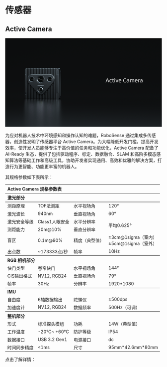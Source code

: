 # 传感器
## Active Camera
![Airy](../image/active_camera.PNG)

为应对机器人技术中环境感知和操作认知的难题，RoboSense 通过集成多传感器，创造性发明了传感器平台 Active Camera。为大幅降低开发门槛，提高开发效率，使开发人员能够专注于高价值的任务和功能优化，Active Camera 配备了 AI-Ready 生态，提供了包括驱动程序、标定、数据融合、SLAM 和高阶多模态感知算法等基础工作和高级工具，协助开发者实现通用、高效和优雅的解决方案，打造行为更智能、功能更丰富的机器人。  

其规格参数如下表所示：  
<table class="docutils align-default">
    <thead>
        <tr class="row-odd" align="left">
            <th class="head" colspan=4>Active Camera 规格参数表</th>
        </tr>
        <tr class="row-odd" align="left">
            <th class="head" colspan=4>激光部分</th>
        </tr>
    </thead>
    <tbody>
        <tr class="row-even">
            <td>测距原理</td>
            <td>TOF法测距</td>
            <td>水平视场角</td>
            <td>120°</td>
        </tr>
        <tr class="row-odd">
            <td>激光波长</td>
            <td>940nm</td>
            <td>垂直视场角</td>
            <td>60°</td>
        </tr>
        <tr class="row-even">
            <td>激光安全等级</td>
            <td>Class1人眼安全</td>
            <td>水平分辨率</td>
            <td rowspan=2>平均0.625°</td>
        </tr>
        <tr class="row-odd">
            <td>测距能力</td>
            <td>20m@10%</td>
            <td>垂直分辨率</td>
        </tr>
        <tr class="row-even">
            <td>盲区</td>
            <td>0.1m@90%</td>
            <td>精度（典型值）</td>
            <td>±3cm@1sigma（室内）<br>±5cm@1sigma（室外）</td>
        </tr>
        <tr class="row-odd">
            <td>出点数</td>
            <td>~173333点/秒</td>
            <td>帧率</td>
            <td>10Hz</td>
        </tr>
        <tr class="row-even">
            <th class="head" colspan=4 align="left">RGB 相机部分</th>
        </tr>
        <tr class="row-odd">
            <td>快门类型</td>
            <td>卷帘快门</td>
            <td>水平视场角</td>
            <td>144°</td>
        </tr>
        <tr class="row-even">
            <td>CIS输出格式</td>
            <td>NV12, RGB24</td>
            <td>垂直视场角</td>
            <td>79°</td>
        </tr>
        <tr class="row-odd">
            <td>帧率</td>
            <td>30Hz</td>
            <td>分辨率</td>
            <td>1920*1080</td>
        </tr>
        <tr class="row-even">
            <th class="head" colspan=4 align="left">IMU</th>
        </tr>
        <tr class="row-odd">
            <td>自由度</td>
            <td>6轴数据输出</td>
            <td>陀螺仪</td>
            <td>±500dps</td>
        </tr>
        <tr class="row-even">
            <td>加速度计</td>
            <td>NV12, RGB24</td>
            <td>数据频率</td>
            <td>500Hz（可调）</td>
        </tr>
        <tr class="row-odd">
            <th class="head" colspan=4 align="left">整机部分</th>
        </tr>
        <tr class="row-even">
            <td>形式</td>
            <td>标准探头模组</td>
            <td>功耗</td>
            <td>14W（典型值）</td>
        </tr>
        <tr class="row-odd">
            <td>工作温度</td>
            <td>-20°C~ +60°C</td>
            <td>防护等级</td>
            <td>IP54</td>
        </tr>
        <tr class="row-even">
            <td>数据接口</td>
            <td>USB 3.2 Gen1</td>
            <td>电源接口</td>
            <td>dc</td>
        </tr>
        <tr class="row-odd">
            <td>时间同步精度</td>
            <td> <1ms </td>
            <td>尺寸</td>
            <td>95mm*42.6mm*80mm</td>
        </tr>
    </tbody>
</table> 

点击了解详情：
